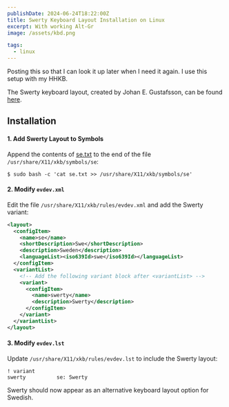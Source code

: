 ```yaml
---
publishDate: 2024-06-24T18:22:00Z
title: Swerty Keyboard Layout Installation on Linux
excerpt: With working Alt-Gr
image: /assets/kbd.png

tags:
  - linux
---
```


Posting this so that I can look it up later when I need it again. I use this setup with my HHKB.

The Swerty keyboard layout, created by Johan E. Gustafsson, can be found [here](http://johanegustafsson.net/projects/swerty/).

## Installation

#### 1. Add Swerty Layout to Symbols

Append the contents of [se.txt](/assets/swerty/se.txt) to the end of the file `/usr/share/X11/xkb/symbols/se`:

```console
$ sudo bash -c 'cat se.txt >> /usr/share/X11/xkb/symbols/se'
```

#### 2. Modify `evdev.xml`

Edit the file `/usr/share/X11/xkb/rules/evdev.xml` and add the Swerty variant:

```xml
<layout>
  <configItem>
    <name>se</name>
    <shortDescription>Swe</shortDescription>
    <description>Sweden</description>
    <languageList><iso639Id>swe</iso639Id></languageList>
  </configItem>
  <variantList>
    <!-- Add the following variant block after <variantList> -->
    <variant>
      <configItem>
        <name>swerty</name>
        <description>Swerty</description>
      </configItem>
    </variant>
  </variantList>
</layout>
```

#### 3. Modify `evdev.lst`

Update `/usr/share/X11/xkb/rules/evdev.lst` to include the Swerty layout:

```
! variant
swerty          se: Swerty
```

Swerty should now appear as an alternative keyboard layout option for Swedish.
